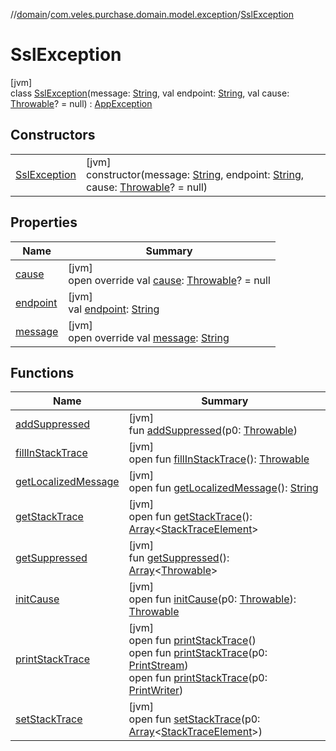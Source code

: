 //[domain](../../../index.md)/[com.veles.purchase.domain.model.exception](../index.md)/[SslException](index.md)

# SslException

[jvm]\
class [SslException](index.md)(message: [String](https://kotlinlang.org/api/latest/jvm/stdlib/kotlin/-string/index.html), val endpoint: [String](https://kotlinlang.org/api/latest/jvm/stdlib/kotlin/-string/index.html), val cause: [Throwable](https://kotlinlang.org/api/latest/jvm/stdlib/kotlin/-throwable/index.html)? = null) : [AppException](../-app-exception/index.md)

## Constructors

| | |
|---|---|
| [SslException](-ssl-exception.md) | [jvm]<br>constructor(message: [String](https://kotlinlang.org/api/latest/jvm/stdlib/kotlin/-string/index.html), endpoint: [String](https://kotlinlang.org/api/latest/jvm/stdlib/kotlin/-string/index.html), cause: [Throwable](https://kotlinlang.org/api/latest/jvm/stdlib/kotlin/-throwable/index.html)? = null) |

## Properties

| Name | Summary |
|---|---|
| [cause](../-app-exception/cause.md) | [jvm]<br>open override val [cause](../-app-exception/cause.md): [Throwable](https://kotlinlang.org/api/latest/jvm/stdlib/kotlin/-throwable/index.html)? = null |
| [endpoint](../-app-exception/endpoint.md) | [jvm]<br>val [endpoint](../-app-exception/endpoint.md): [String](https://kotlinlang.org/api/latest/jvm/stdlib/kotlin/-string/index.html) |
| [message](../-app-exception/message.md) | [jvm]<br>open override val [message](../-app-exception/message.md): [String](https://kotlinlang.org/api/latest/jvm/stdlib/kotlin/-string/index.html) |

## Functions

| Name | Summary |
|---|---|
| [addSuppressed](../-unauthorized-exception/index.md#282858770%2FFunctions%2F-1078502285) | [jvm]<br>fun [addSuppressed](../-unauthorized-exception/index.md#282858770%2FFunctions%2F-1078502285)(p0: [Throwable](https://kotlinlang.org/api/latest/jvm/stdlib/kotlin/-throwable/index.html)) |
| [fillInStackTrace](../-unauthorized-exception/index.md#-1102069925%2FFunctions%2F-1078502285) | [jvm]<br>open fun [fillInStackTrace](../-unauthorized-exception/index.md#-1102069925%2FFunctions%2F-1078502285)(): [Throwable](https://kotlinlang.org/api/latest/jvm/stdlib/kotlin/-throwable/index.html) |
| [getLocalizedMessage](../-unauthorized-exception/index.md#1043865560%2FFunctions%2F-1078502285) | [jvm]<br>open fun [getLocalizedMessage](../-unauthorized-exception/index.md#1043865560%2FFunctions%2F-1078502285)(): [String](https://kotlinlang.org/api/latest/jvm/stdlib/kotlin/-string/index.html) |
| [getStackTrace](../-unauthorized-exception/index.md#2050903719%2FFunctions%2F-1078502285) | [jvm]<br>open fun [getStackTrace](../-unauthorized-exception/index.md#2050903719%2FFunctions%2F-1078502285)(): [Array](https://kotlinlang.org/api/latest/jvm/stdlib/kotlin/-array/index.html)&lt;[StackTraceElement](https://docs.oracle.com/javase/8/docs/api/java/lang/StackTraceElement.html)&gt; |
| [getSuppressed](../-unauthorized-exception/index.md#672492560%2FFunctions%2F-1078502285) | [jvm]<br>fun [getSuppressed](../-unauthorized-exception/index.md#672492560%2FFunctions%2F-1078502285)(): [Array](https://kotlinlang.org/api/latest/jvm/stdlib/kotlin/-array/index.html)&lt;[Throwable](https://kotlinlang.org/api/latest/jvm/stdlib/kotlin/-throwable/index.html)&gt; |
| [initCause](../-unauthorized-exception/index.md#-418225042%2FFunctions%2F-1078502285) | [jvm]<br>open fun [initCause](../-unauthorized-exception/index.md#-418225042%2FFunctions%2F-1078502285)(p0: [Throwable](https://kotlinlang.org/api/latest/jvm/stdlib/kotlin/-throwable/index.html)): [Throwable](https://kotlinlang.org/api/latest/jvm/stdlib/kotlin/-throwable/index.html) |
| [printStackTrace](../-unauthorized-exception/index.md#-1769529168%2FFunctions%2F-1078502285) | [jvm]<br>open fun [printStackTrace](../-unauthorized-exception/index.md#-1769529168%2FFunctions%2F-1078502285)()<br>open fun [printStackTrace](../-unauthorized-exception/index.md#1841853697%2FFunctions%2F-1078502285)(p0: [PrintStream](https://docs.oracle.com/javase/8/docs/api/java/io/PrintStream.html))<br>open fun [printStackTrace](../-unauthorized-exception/index.md#1175535278%2FFunctions%2F-1078502285)(p0: [PrintWriter](https://docs.oracle.com/javase/8/docs/api/java/io/PrintWriter.html)) |
| [setStackTrace](../-unauthorized-exception/index.md#2135801318%2FFunctions%2F-1078502285) | [jvm]<br>open fun [setStackTrace](../-unauthorized-exception/index.md#2135801318%2FFunctions%2F-1078502285)(p0: [Array](https://kotlinlang.org/api/latest/jvm/stdlib/kotlin/-array/index.html)&lt;[StackTraceElement](https://docs.oracle.com/javase/8/docs/api/java/lang/StackTraceElement.html)&gt;) |
